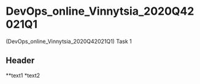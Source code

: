 # DevOps_online_Vinnytsia_2020Q42021Q1
(DevOps_online_Vinnytsia_2020Q42021Q1) Task 1 

## Header
**text1
*text2
